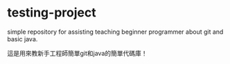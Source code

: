 # testing-project
simple repository for assisting teaching beginner programmer about git and basic java.

這是用來教新手工程師簡單git和java的簡單代碼庫！
